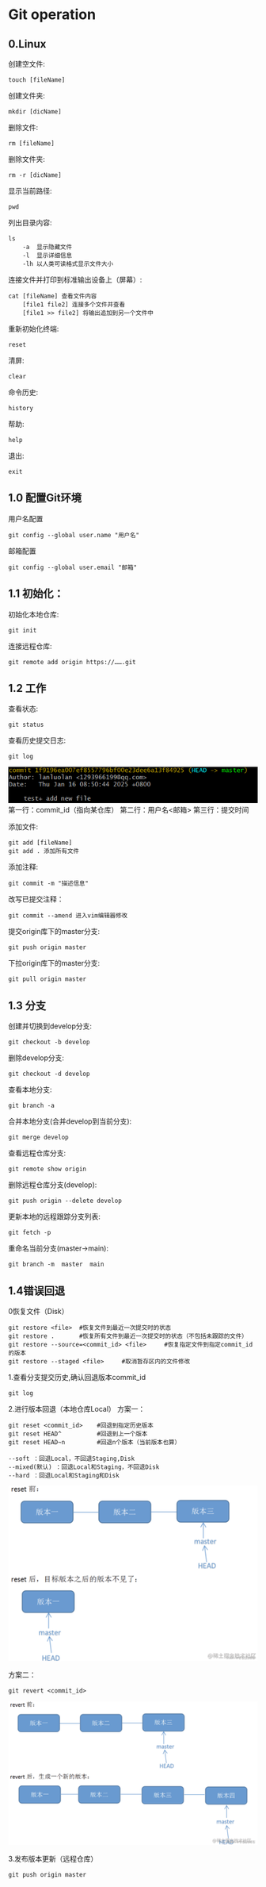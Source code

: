 # Git operation

## 0.Linux
创建空文件:
```
touch [fileName]
```

创建文件夹:
```
mkdir [dicName]
```

删除文件:
```
rm [fileName]
```

删除文件夹:
```
rm -r [dicName]
```

显示当前路径:
```
pwd
```

列出目录内容:
```
ls
    -a  显示隐藏文件
    -l  显示详细信息
    -lh 以人类可读格式显示文件大小 
```

连接文件并打印到标准输出设备上（屏幕）:
```
cat [fileName] 查看文件内容
    [file1 file2] 连接多个文件并查看
    [file1 >> file2] 将输出追加到另一个文件中
```

重新初始化终端:
```
reset
```

清屏:
```
clear
```

命令历史:
```
history
```

帮助:
```
help
```

退出:
```
exit
```

## 1.0 配置Git环境
用户名配置
```
git config --global user.name "用户名"
```

邮箱配置
```
git config --global user.email "邮箱"
```

## 1.1 初始化：
初始化本地仓库:
```
git init
```

连接远程仓库:
```
git remote add origin https://…….git
```

## 1.2 工作

查看状态:
```
git status
```

查看历史提交日志:
```
git log
```
![](pic/git_log.png)  
第一行：commit_id（指向某仓库）
第二行：用户名<邮箱>
第三行：提交时间


添加文件:
```
git add [fileName]
git add . 添加所有文件
```

添加注释:
```
git commit -m "描述信息"
```

改写已提交注释：
```
git commit --amend 进入vim编辑器修改
```

提交origin库下的master分支:
```
git push origin master
```

下拉origin库下的master分支:
```
git pull origin master
``` 

## 1.3 分支

创建并切换到develop分支:
```
git checkout -b develop
```

删除develop分支:
```
git checkout -d develop
```

查看本地分支:
```
git branch -a
```

合并本地分支(合并develop到当前分支):
```
git merge develop
```

查看远程仓库分支:
```
git remote show origin
```

删除远程仓库分支(develop):
```
git push origin --delete develop
```

更新本地的远程跟踪分支列表:
```
git fetch -p
```

重命名当前分支(master->main):
```
git branch -m  master  main
```


## 1.4错误回退
0恢复文件（Disk）
```
git restore <file>  #恢复文件到最近一次提交时的状态
git restore .       #恢复所有文件到最近一次提交时的状态（不包括未跟踪的文件）
git restore --source=<commit_id> <file>     #恢复指定文件到指定commit_id的版本
git restore --staged <file>     #取消暂存区内的文件修改
```
1.查看分支提交历史,确认回退版本commit_id
```
git log
```
2.进行版本回退（本地仓库Local）
方案一：
```
git reset <commit_id>    #回退到指定历史版本
git reset HEAD^          #回退到上一个版本
git reset HEAD~n         #回退n个版本（当前版本也算） 

--soft ：回退Local，不回退Staging,Disk
--mixed(默认) ：回退Local和Staging，不回退Disk
--hard ：回退Local和Staging和Disk
```

![](pic/1.png)              


方案二：
```
git revert <commit_id>
```

![](pic/3.png)


3.发布版本更新（远程仓库）
```
git push origin master
```